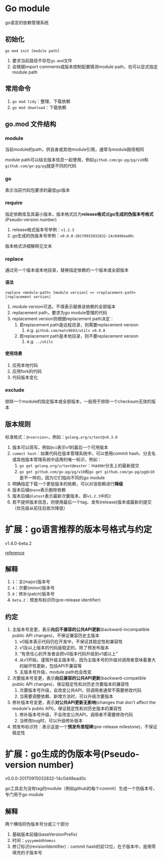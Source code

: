 # Go module

go语言的依赖管理系统

## 初始化

`go mod init [module path]`

1. 要求当前路径不存在`go.mod`文件
2. 会根据import comments或版本控制配置猜测module path，也可以显式指定module path

## 常用命令

1. `go mod tidy`：整理、下载依赖
2. `go mod download`：下载依赖

## go.mod 文件结构

### module

当前module的path，供自身或其他module引用，通常与module路径相同

module path可以结合版本信息一起使用，例如`github.com/go-pg/pg/v10`和`github.com/go-pg/pg`就是不同的代码

### go

表示当前代码包要求的最低go版本

### require

指定依赖库及其最小版本，版本格式应为**release格式**或**go生成的伪版本号格式**(Pseudo-version number)

1. release格式版本号举例：`v1.2.3`
2. go生成的伪版本号举例：`v0.0.0-20170915032832-14c0d48ead0c`

版本格式详细解释见文末

### replace

通过另一个版本或本地目录，替换指定依赖的一个版本或全部版本

#### 语法

`replace <module-path> [module version] => <replacement-path> [replacement version]`

1. module version可选，不填表示替换该依赖的全部版本
2. replacement path，要求为go module管理的代码
3. replacement version则根据replacement path决定：
    1. 若replacement path是远程目录，则需要replacement version
       1. e.g. `github.com/mats9693/utils v0.0.0`
    2. 若replacement path是本地目录，则不要replacement version
       1. e.g. `../utils`

#### 使用场景

1. 应用本地代码
2. 应用fork的代码
3. 代码版本变化

### exclude

排除一个module的指定版本或全部版本，一般用于排除一个checksum无效的版本

## 版本规则

标准格式：`@<version>`，例如：`golang.org/x/text@v0.3.0`

1. 版本可以简写，例如`@v1`表示v1的最后一个可用版本
2. `commit hash`：如果代码在版本管理系统中，可以使用commit hash、分支名或其他版本管理系统中适用的唯一标识，例如：
    1. `go get golang.org/x/text@master`：master分支上的最新提交
    2. `go get github.com/go-pg/pg/v10`和`go get github.com/go-pg/pg@v10`是不一样的，因为它们指向不同的go module
3. 明确指定下载一个更低版本的依赖，可以对该依赖进行**降级**
4. 版本后缀`@none`表示删除依赖
5. 版本后缀`@latest`表示最新次要版本，即`v1.2.3`中的`2`
6. 若不提供版本信息，则使用最后一个tag、发布(release)版本或最新的提交（优先级从前往后依次降低）

# 扩展：go语言推荐的版本号格式与约定

v1.4.0-beta.2

[reference](https://go.dev/doc/modules/version-numbers)

## 解释

1. `1`：主(major)版本号
2. `4`：次要(minor)版本号
3. `0`：修补(patch)版本号
4. `beta.2`：预发布标识符(pre-release identifier)

## 约定

1. 主版本号变更，表示**向后不兼容的公共API更新**(backward-incompatible public API changes)，不保证兼容历史主版本
    1. v0版本表示代码仍在开发中，不保证其稳定性和兼容性
    2. v1及以上版本的代码是稳定的，除了预发布版本
    3. “有责任心的开发者会把v0版本代码升级到v1或以上”
    4. 从v1开始，谨慎升级主版本号，因为主版本号的升级对调用者意味着重大的破坏性更新，包括API不兼容等
    5. 主版本号升级，module path也会改变
2. 次要版本号变更，表示**向后兼容的公共API更新**(backward-compatible public API changes)，保证稳定性和对历史次要版本的兼容性
    1. 次要版本号升级，会改变公共API，但调用者通常不需要修改代码
    2. 当需要调整依赖、新增方法时，可以升级次要版本
3. 修补版本号变更，表示**对公共API更新无影响**(changes that don't affect the module's public API)，保证稳定性和对历史版本的兼容性
    1. 修补版本号升级，不会改变公共API，调用者不需要修改代码
    2. 当修改bug时，可以升级修补版本
4. 预发布标识符：表示这是一个**预发布里程碑**(pre-release milestone)，不保证稳定性

# 扩展：go生成的伪版本号(Pseudo-version number)

v0.0.0-20170915032832-14c0d48ead0c

go工具会为没有tag的module（例如github的每个commit）生成一个伪版本号，专门用于go module

## 解释

两个横线将伪版本号分成三个部分

1. 基础版本前缀(baseVersionPrefix)
2. 时间：`yyyymmddhhmmss`
3. 修订标识(revisionIdentifier)：commit hash的前12位，在子版本中，是用零填充的子版本号

